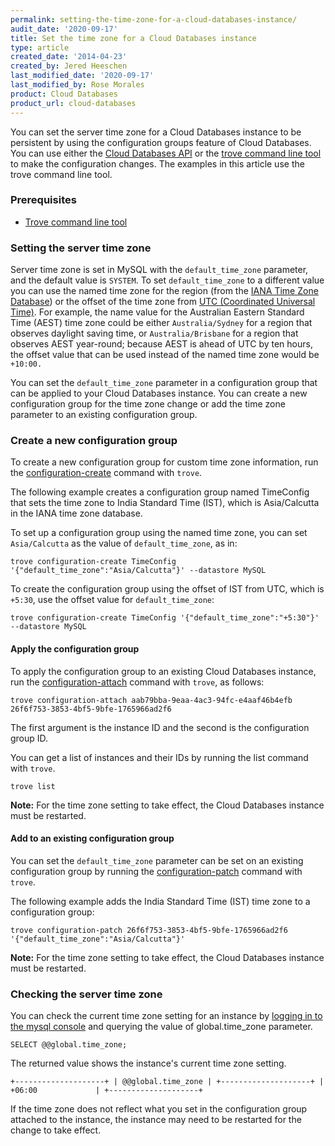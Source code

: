 ```yaml
---
permalink: setting-the-time-zone-for-a-cloud-databases-instance/
audit_date: '2020-09-17'
title: Set the time zone for a Cloud Databases instance
type: article
created_date: '2014-04-23'
created_by: Jered Heeschen
last_modified_date: '2020-09-17'
last_modified_by: Rose Morales
product: Cloud Databases
product_url: cloud-databases
---
```


You can set the server time zone for a Cloud Databases instance to be persistent
by using the configuration groups feature of Cloud Databases. You can use either
the [Cloud Databases
API](https://docs.rackspace.com/docs/cloud-databases/v1/getting-started/manage-tz-ovw/)
or the [trove command line
tool](https://docs.rackspace.com/support/how-to/managing-configuration-groups-for-cloud-databases-with-the-trove-command-line-tool)
to make the configuration changes. The examples in this article use the trove
command line tool.

### Prerequisites

- [Trove command line
  tool](https://docs.rackspace.com/support/how-to/managing-configuration-groups-for-cloud-databases-with-the-trove-command-line-tool)

### Setting the server time zone

Server time zone is set in MySQL with the `default_time_zone` parameter, and the
default value is `SYSTEM`. To set `default_time_zone` to a different value you
can use the named time zone for the region (from the [IANA Time Zone
Database](https://en.wikipedia.org/wiki/List_of_tz_database_time_zones)) or the
offset of the time zone from [UTC (Coordinated Universal
Time)](https://en.wikipedia.org/wiki/Coordinated_Universal_Time). For example,
the name value for the Australian Eastern Standard Time (AEST) time zone could
be either `Australia/Sydney` for a region that observes daylight saving time, or
`Australia/Brisbane` for a region that observes AEST year-round; because AEST is
ahead of UTC by ten hours, the offset value that can be used instead of the
named time zone would be `+10:00.`

You can set the `default_time_zone` parameter in a configuration group that can
be applied to your Cloud Databases instance. You can create a new configuration
group for the time zone change or add the time zone parameter to an existing
configuration group.

### Create a new configuration group

To create a new configuration group for custom time zone information, run the
[configuration-create](https://docs.rackspace.com/support/how-to/managing-configuration-groups-for-cloud-databases-with-the-trove-command-line-tool#create-a-new-configuration-group)
command with `trove`.

The following example creates a configuration group named TimeConfig that sets
the time zone to India Standard Time (IST), which is Asia/Calcutta in the IANA
time zone database.

To set up a configuration group using the named time zone, you can set
`Asia/Calcutta` as the value of `default_time_zone`, as in:

    trove configuration-create TimeConfig '{"default_time_zone":"Asia/Calcutta"}' --datastore MySQL

To create the configuration group using the offset of IST from UTC, which is
`+5:30`, use the offset value for `default_time_zone`:

    trove configuration-create TimeConfig '{"default_time_zone":"+5:30"}' --datastore MySQL

#### Apply the configuration group

To apply the configuration group to an existing Cloud Databases instance, run
the
[configuration-attach](https://docs.rackspace.com/support/how-to/managing-configuration-groups-for-cloud-databases-with-the-trove-command-line-tool#apply-a-configuration-group-to-an-existing-instance)
command with `trove`, as follows:

    trove configuration-attach aab79bba-9eaa-4ac3-94fc-e4aaf46b4efb 26f6f753-3853-4bf5-9bfe-1765966ad2f6

The first argument is the instance ID and the second is the configuration group
ID.

You can get a list of instances and their IDs by running the list command with
`trove`.

    trove list

**Note:** For the time zone setting to take effect, the Cloud Databases instance
must be restarted.

#### Add to an existing configuration group

You can set the `default_time_zone` parameter can be set on an existing
configuration group by running the
[configuration-patch](https://docs.rackspace.com/support/how-to/managing-configuration-groups-for-cloud-databases-with-the-trove-command-line-tool#modify-configuration-groups)
command with `trove`.

The following example adds the India Standard Time (IST) time zone to a
configuration group:

    trove configuration-patch 26f6f753-3853-4bf5-9bfe-1765966ad2f6 '{"default_time_zone":"Asia/Calcutta"}'

**Note:** For the time zone setting to take effect, the Cloud Databases instance
must be restarted.

### Checking the server time zone

You can check the current time zone setting for an instance by [logging in to
the mysql
console](https://docs.rackspace.com/support/how-to/connect-to-a-cloud-databases-instance)
and querying the value of global.time\_zone parameter.

    SELECT @@global.time_zone;

The returned value shows the instance's current time zone setting.

    +--------------------+ | @@global.time_zone | +--------------------+ | +06:00             | +--------------------+

If the time zone does not reflect what you set in the configuration group
attached to the instance, the instance may need to be restarted for the change
to take effect.
